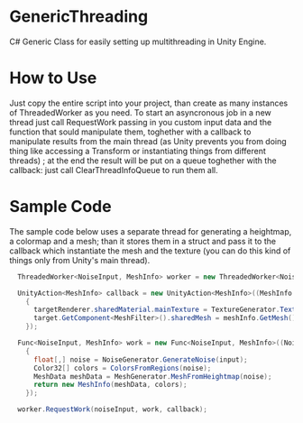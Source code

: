 # GenericThreading

C# Generic Class for easily setting up multithreading in Unity Engine.

# How to Use

Just copy the entire script into your project, than create as many instances of ThreadedWorker as you need. To start an asyncronous job in a new thread just call RequestWork passing in you custom input data and the function that sould manipulate them, toghether with a callback to manipulate results from the main thread (as Unity prevents you from doing thing like accessing a Transform or instantiating things from different threads) ; at the end the result will be put on a queue toghether with the callback: just call ClearThreadInfoQueue to run them all.

# Sample Code

The sample code below uses a separate thread for generating a heightmap, a colormap and a mesh; than it stores them in a struct and pass it to the callback which instantiate the mesh and the texture (you can do this kind of things only from Unity's main thread).

```C#
  ThreadedWorker<NoiseInput, MeshInfo> worker = new ThreadedWorker<NoiseInput, MeshInfo>();

  UnityAction<MeshInfo> callback = new UnityAction<MeshInfo>((MeshInfo meshInfo) =>
    {
      targetRenderer.sharedMaterial.mainTexture = TextureGenerator.TextureFromColors32(meshInfo.Colors, width, height);
      target.GetComponent<MeshFilter>().sharedMesh = meshInfo.GetMesh();     
    });

  Func<NoiseInput, MeshInfo> work = new Func<NoiseInput, MeshInfo>((NoiseInput input) =>
    {
      float[,] noise = NoiseGenerator.GenerateNoise(input);
      Color32[] colors = ColorsFromRegions(noise);
      MeshData meshData = MeshGenerator.MeshFromHeightmap(noise);
      return new MeshInfo(meshData, colors);
    });

  worker.RequestWork(noiseInput, work, callback);
```
